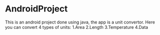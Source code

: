 # AndroidProject
This is an android project done using java, the app is a unit convertor.
Here you can convert 4 types of units: 1.Area 2.Length 3.Temperature 4.Data
